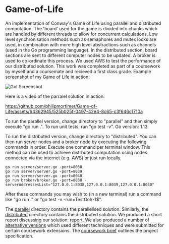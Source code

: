 ﻿# Game-of-Life
 An implementation of Conway's Game of Life using parallel and distributed computation. The 'board' used for the game is divided into chunks which are handled by different threads to allow for concurrent calculations. Low level synchronisation methods such as semaphores and mutex locks are used, in combination with more high level abstractions such as channels (used in the Go programming language). In the distributed section, board sections are sent to different computer nodes to be updated. A broker is used to co-ordinate this process. We used AWS to test the performance of our distributed solution. This work was completed as part of a coursework by myself and a coursemate and recieved a first class grade.
Example screenshot of my Game of Life in action:

![Gol Screenshot](https://github.com/philipmortimer/Game-of-Life/assets/64362945/839d9f13-cb10-42b5-bbaa-3917316cd0a1)

Here is a video of the parralel solution in action:

https://github.com/philipmortimer/Game-of-Life/assets/64362945/525b025f-0497-42e4-8c65-c3f646c1710a

To run the parallel version, change directory to "parallel" and then simply execute "go run .". To run unit tests, run "go test -v". Go version: 1.13.

To run the distributed version, change directory to "distributed". You can then run server nodes and a broker node by executing the following commands in order. Execute one command per terminal window. This method can be used to achieve distrbuted computation using nodes connected via the internet (e.g. AWS) or just run locally.
~~~~~~~~~~~~~~~~~~~~~~~~~~~~~~~~~~~~~~~~~~~~~~~~~~~
go run server/server.go -port=8038
go run server/server.go -port=8039
go run server/server.go -port=8040
go run broker/broker.go -port=8030 -serverAddressesList="127.0.0.1:8038,127.0.0.1:8039,127.0.0.1:8040"
~~~~~~~~~~~~~~~~~~~~~~~~~~~~~~~~~~~~~~~~~~~~~~~~~~~
After these commands you may wish to (in a new terminal) run a command like "go run ." or "go test -v -run=TestGol/-1$".

The [parallel](parallel) directory contains the parallelised solution. Similarly, the [distributed](distributed) directory contains the distributed solution. We produced a short report discussing our solution: [report](report.pdf). We also produced a number of [alternative versions](alternative-versions) which used different techniques and were submitted for certain coursework extensions. The [coursework brief](coursework-brief/README.md) outlines the project specification.

 



